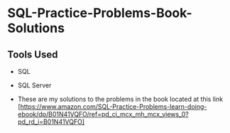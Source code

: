 # SQL-Practice-Problems-Book-Solutions

## Tools Used

- SQL
- SQL Server

- These are my solutions to the problems in the book located at this link [https://www.amazon.com/SQL-Practice-Problems-learn-doing-ebook/dp/B01N41VQFO/ref=pd_ci_mcx_mh_mcx_views_0?pd_rd_i=B01N41VQFO]
